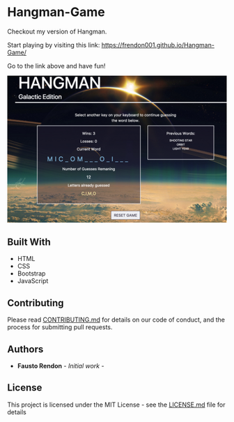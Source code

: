 # Hangman-Game

Checkout my version of Hangman. 

Start playing by visiting this link: https://frendon001.github.io/Hangman-Game/

Go to the link above and have fun!

![Home Page](assets/images/Hangman.png)


## Built With

*  HTML
*  CSS
*  Bootstrap
*  JavaScript

## Contributing

Please read [CONTRIBUTING.md](https://gist.github.com/PurpleBooth/b24679402957c63ec426) for details on our code of conduct, and the process for submitting pull requests.


## Authors

* **Fausto Rendon** - *Initial work* -


## License

This project is licensed under the MIT License - see the [LICENSE.md](LICENSE.md) file for details


